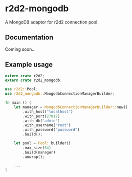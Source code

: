 # r2d2-mongodb

A MongoDB adaptor for r2d2 connection pool.

## Documentation

Coming soon...

## Example usage

```rust
extern crate r2d2;
extern crate r2d2_mongodb;

use r2d2::Pool;
use r2d2_mongodb::MongodbConnectionManagerBuilder;

fn main () {
    let manager = MongodbConnectionManagerBuilder::new()
        .with_host("localhost")
        .with_port(27017)
        .with_db("admin")
        .with_username("root")
        .with_password("password")
        .build();

    let pool = Pool::builder()
        .max_size(64)
        .build(manager)
        .unwrap();

    ...
}
```
